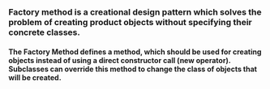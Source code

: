### Factory method is a creational design pattern which solves the problem of creating product objects without specifying their concrete classes.

#### The Factory Method defines a method, which should be used for creating objects instead of using a direct constructor call (new operator). Subclasses can override this method to change the class of objects that will be created.

